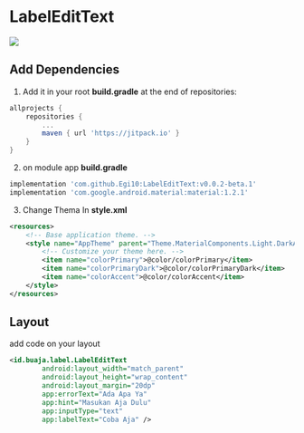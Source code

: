 # LabelEditText

[![](https://jitpack.io/v/Egi10/LabelEditText.svg)](https://jitpack.io/#Egi10/LabelEditText)

## Add Dependencies

1. Add it in your root **build.gradle** at the end of repositories:
```gradle	
allprojects {
    repositories {
        ...
        maven { url 'https://jitpack.io' }
    }
}
```

2. on module app **build.gradle** 
```gradle
implementation 'com.github.Egi10:LabelEditText:v0.0.2-beta.1'
implementation 'com.google.android.material:material:1.2.1'
```

3. Change Thema In **style.xml**
```xml
<resources>
    <!-- Base application theme. -->
    <style name="AppTheme" parent="Theme.MaterialComponents.Light.DarkActionBar">
        <!-- Customize your theme here. -->
        <item name="colorPrimary">@color/colorPrimary</item>
        <item name="colorPrimaryDark">@color/colorPrimaryDark</item>
        <item name="colorAccent">@color/colorAccent</item>
    </style>
</resources>
```

## Layout

add code on your layout
```xml
<id.buaja.label.LabelEditText
        android:layout_width="match_parent"
        android:layout_height="wrap_content"
        android:layout_margin="20dp"
        app:errorText="Ada Apa Ya"
        app:hint="Masukan Aja Dulu"
        app:inputType="text"
        app:labelText="Coba Aja" />
```
